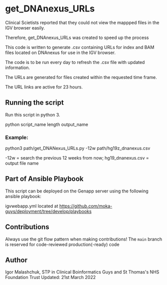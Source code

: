 # get_DNAnexus_URLs
Clinical Scietists reported that they could not view the mappped files in the IGV browser easily. 

Therefore, get\_DNAnexus\_URLs was created to speed up the process

This code is written to generate .csv containing URLs for index and BAM files located on DNAnexus for use in the IGV browser. 

The code is to be run every day to refresh the .csv file with updated information. 

The URLs are generated for files created within the requested time frame.

The URL links are active for 23 hours.

## Running the script

Run this script in python 3. 

python script\_name length output\_name

### Example:

python3 path/get\_DNANexus\_URLs.py -12w path/hg19z_dnanexus.csv

-12w = search the previous 12 weeks from now;
hg19\_dnanexus.csv = output file name

## Part of Ansible Playbook

This script can be deployed on the Genapp server using the following ansible playbook:

igvwebapp.yml located at https://github.com/moka-guys/deployment/tree/develop/playbooks

## Contributions
Always use the git flow pattern when making contributions!
The `main` branch is reserved for code-reviewed production(-ready) code

## Author
Igor Malashchuk, 
STP in Clinical Boinformatics
Guys and St Thomas's NHS Foundation Trust
Updated: 21st March 2022 
